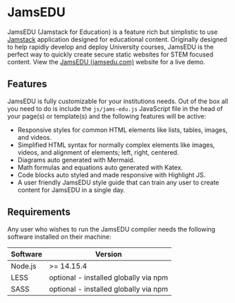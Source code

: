 # JamsEDU
JamsEDU (Jamstack for Education) is a feature rich but simplistic to use [Jamstack](https://jamstack.org/) application designed for educational content. Originally designed to help rapidly develop and deploy University courses, JamsEDU is the perfect way to quickly create secure static websites for STEM focused content. View the [JamsEDU (jamsedu.com)](https://jamsedu.com) website for a live demo.

## Features
JamsEDU is fully customizable for your institutions needs. Out of the box all you need to do is include the `js/jams-edu.js` JavaScript file in the head of your page(s) or template(s) and the following features will be active:

- Responsive styles for common HTML elements like lists, tables, images, and videos.
- Simplified HTML syntax for normally complex elements like images, videos, and alignment of elements; left, right, centered.
- Diagrams auto generated with Mermaid.
- Math formulas and equations auto generated with Katex.
- Code blocks auto styled and made responsive with Highlight JS.
- A user friendly JamsEDU style guide that can train any user to create content for JamsEDU in a single day.

## Requirements
Any user who wishes to run the JamsEDU compiler needs the following software installed on their machine:

Software | Version
---|---
Node.js | >= 14.15.4
LESS | optional - installed globally via npm
SASS | optional - installed globally via npm